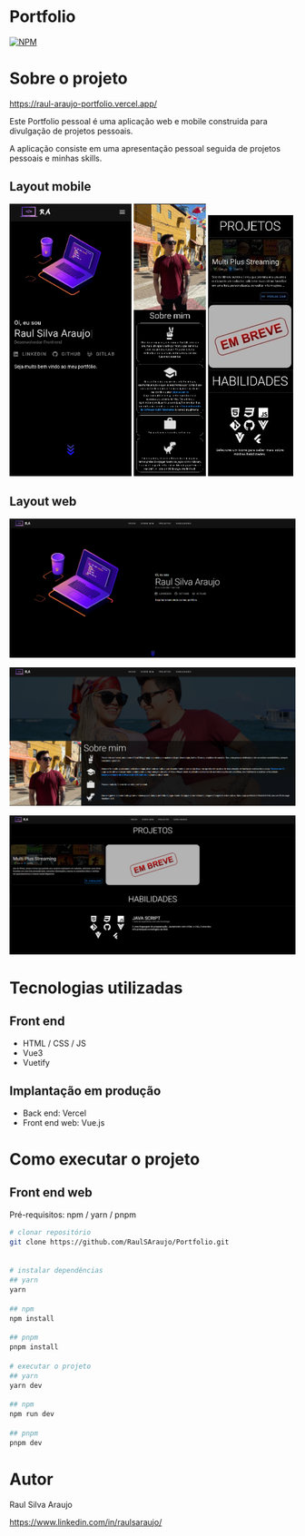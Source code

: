 # Portfolio 
[![NPM](https://img.shields.io/npm/l/react)](https://github.com/RaulSAraujo/Portfolio/blob/main/LICENCE) 

# Sobre o projeto

https://raul-araujo-portfolio.vercel.app/

Este Portfolio pessoal é uma aplicação web e mobile construida para divulgação de projetos pessoais.

A aplicação consiste em uma apresentação pessoal seguida de projetos pessoais e minhas skills.

## Layout mobile
![Mobile 1](https://github.com/RaulSAraujo/Portfolio/blob/main/src/assets/img/project/PageMobile1.jpg) 
![Mobile 2](https://github.com/RaulSAraujo/Portfolio/blob/main/src/assets/img/project/PageMobile2.jpg) 
![Mobile 3](https://github.com/RaulSAraujo/Portfolio/blob/main/src/assets/img/project/PageMobile3.jpg)

## Layout web
![Web 1](https://github.com/RaulSAraujo/Portfolio/blob/main/src/assets/img/project/page1.png)

![Web 2](https://github.com/RaulSAraujo/Portfolio/blob/main/src/assets/img/project/page2.png)

![Web 3](https://github.com/RaulSAraujo/Portfolio/blob/main/src/assets/img/project/page3.png)

# Tecnologias utilizadas
## Front end
- HTML / CSS / JS
- Vue3
- Vuetify
## Implantação em produção
- Back end: Vercel
- Front end web: Vue.js

# Como executar o projeto


## Front end web
Pré-requisitos: npm / yarn / pnpm

```bash
# clonar repositório
git clone https://github.com/RaulSAraujo/Portfolio.git


# instalar dependências
## yarn
yarn

## npm
npm install

## pnpm
pnpm install

# executar o projeto
## yarn
yarn dev

## npm
npm run dev

## pnpm
pnpm dev
```

# Autor

Raul Silva Araujo

https://www.linkedin.com/in/raulsaraujo/

